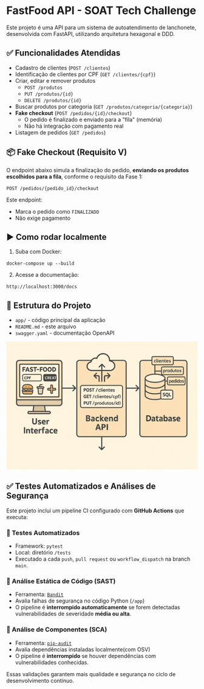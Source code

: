 # FastFood API - SOAT Tech Challenge

Este projeto é uma API para um sistema de autoatendimento de lanchonete, desenvolvida com FastAPI, utilizando arquitetura hexagonal e DDD.

## ✅ Funcionalidades Atendidas

- Cadastro de clientes (`POST /clientes`)
- Identificação de clientes por CPF (`GET /clientes/{cpf}`)
- Criar, editar e remover produtos
    - `POST /produtos`
    - `PUT /produtos/{id}`
    - `DELETE /produtos/{id}`
- Buscar produtos por categoria (`GET /produtos/categoria/{categoria}`)
- **Fake checkout** (`POST /pedidos/{id}/checkout`)
    - O pedido é finalizado e enviado para a "fila" (memória)
    - Não há integração com pagamento real
- Listagem de pedidos (`GET /pedidos`)

## 📦 Fake Checkout (Requisito V)

O endpoint abaixo simula a finalização do pedido, **enviando os produtos escolhidos para a fila**, conforme o requisito da Fase 1:

```
POST /pedidos/{pedido_id}/checkout
```

Este endpoint:
- Marca o pedido como `FINALIZADO`
- Não exige pagamento

## ▶️ Como rodar localmente

1. Suba com Docker:

```
docker-compose up --build
```

2. Acesse a documentação:

```
http://localhost:3000/docs
```

## 📁 Estrutura do Projeto

- `app/` - código principal da aplicação
- `README.md` - este arquivo
- `swagger.yaml` - documentação OpenAPI

![Arquitetura](docs/funcionamento.png)

## ✅ Testes Automatizados e Análises de Segurança

Este projeto inclui um pipeline CI configurado com **GitHub Actions** que executa:

### 🧪 Testes Automatizados
- Framework: `pytest`
- Local: diretório `/tests`
- Executado a cada `push`, `pull request` ou `workflow_dispatch` na branch `main`.

### 🔐 Análise Estática de Código (SAST)
- Ferramenta: [`Bandit`](https://bandit.readthedocs.io/)
- Avalia falhas de segurança no código Python (`/app`)
- O pipeline é **interrompido automaticamente** se forem detectadas vulnerabilidades de severidade **média ou alta**.

### 🧩 Análise de Componentes (SCA)
- Ferramenta: [`pip-audit`](https://pyup.io/pip-audit/)
- Avalia dependências instaladas localmente(com OSV)
- O pipeline é **interrompido** se houver dependências com vulnerabilidades conhecidas.

Essas validações garantem mais qualidade e segurança no ciclo de desenvolvimento contínuo.